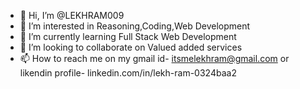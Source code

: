 - 👋 Hi, I’m @LEKHRAM009
- 👀 I’m interested in Reasoning,Coding,Web Development
- 🌱 I’m currently learning Full Stack Web Development
- 💞️ I’m looking to collaborate on Valued added services
- 📫 How to reach me on my gmail id- itsmelekhram@gmail.com or
     likendin profile- linkedin.com/in/lekh-ram-0324baa2       

<!---
LEKHRAM009/LEKHRAM009 is a ✨ special ✨ repository because its `README.md` (this file) appears on your GitHub profile.
You can click the Preview link to take a look at your changes.
--->
